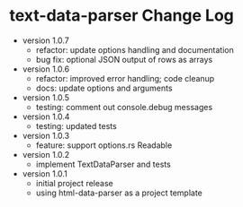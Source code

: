 # text-data-parser Change Log

- version 1.0.7
  - refactor: update options handling and documentation
  - bug fix: optional JSON output of rows as arrays
- version 1.0.6
  - refactor: improved error handling; code cleanup
  - docs: update options and arguments
- version 1.0.5
  - testing: comment out console.debug messages
- version 1.0.4
  - testing: updated tests
- version 1.0.3
  - feature: support options.rs Readable
- version 1.0.2
  - implement TextDataParser and tests
- version 1.0.1
  - initial project release
  - using html-data-parser as a project template
